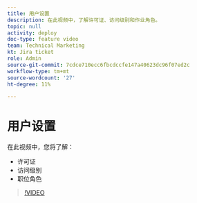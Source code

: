 ```yaml
---
title: 用户设置
description: 在此视频中，了解许可证、访问级别和作业角色。
topic: null
activity: deploy
doc-type: feature video
team: Technical Marketing
kt: Jira ticket
role: Admin
source-git-commit: 7cdce710ecc6fbcdccfe147a40623dc96f07ed2c
workflow-type: tm+mt
source-wordcount: '27'
ht-degree: 11%

---
```


# 用户设置

在此视频中，您将了解：

* 许可证
* 访问级别
* 职位角色

>[!VIDEO](https://video.tv.adobe.com/v/335066/?quality=12)
